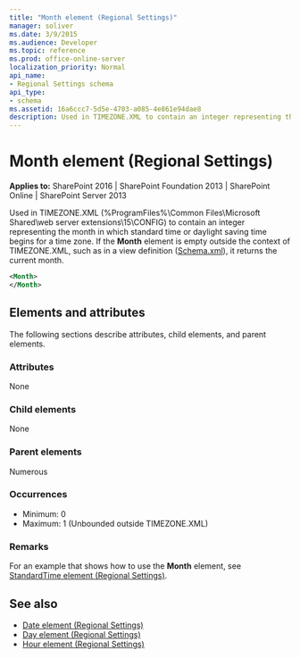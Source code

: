```yaml
---
title: "Month element (Regional Settings)"
manager: soliver
ms.date: 3/9/2015
ms.audience: Developer
ms.topic: reference
ms.prod: office-online-server
localization_priority: Normal
api_name:
- Regional Settings schema
api_type:
- schema
ms.assetid: 16a6ccc7-5d5e-4703-a085-4e861e94dae8
description: Used in TIMEZONE.XML to contain an integer representing the month in which standard time or daylight saving time begins for a time zone. 
---
```


# Month element (Regional Settings)

**Applies to:** SharePoint 2016 | SharePoint Foundation 2013 | SharePoint Online | SharePoint Server 2013
  
Used in TIMEZONE.XML (%ProgramFiles%\Common Files\Microsoft Shared\web server extensions\15\CONFIG) to contain an integer representing the month in which standard time or daylight saving time begins for a time zone. If the **Month** element is empty outside the context of TIMEZONE.XML, such as in a view definition ([Schema.xml](http://msdn.microsoft.com/library/c2f01064-80d8-47ee-b602-ecf4c480ac56%28Office.15%29.aspx)), it returns the current month.
  
```XML
<Month>
</Month>
```

## Elements and attributes

The following sections describe attributes, child elements, and parent elements.

### Attributes

None
   
### Child elements

None
   
### Parent elements

Numerous 
   
### Occurrences

- Minimum: 0
- Maximum: 1 (Unbounded outside TIMEZONE.XML) 
   
### Remarks

For an example that shows how to use the **Month** element, see [StandardTime element (Regional Settings)](standardtime-element-regional-settings.md).
  
## See also

- [Date element (Regional Settings)](date-element-regional-settings.md) 
- [Day element (Regional Settings)](day-element-regional-settings.md)  
- [Hour element (Regional Settings)](hour-element-regional-settings.md)

